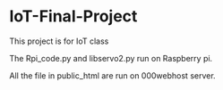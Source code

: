 # IoT-Final-Project
This project is for IoT class

The Rpi_code.py and libservo2.py run on Raspberry pi.

All the file in public_html are run on 000webhost server.
